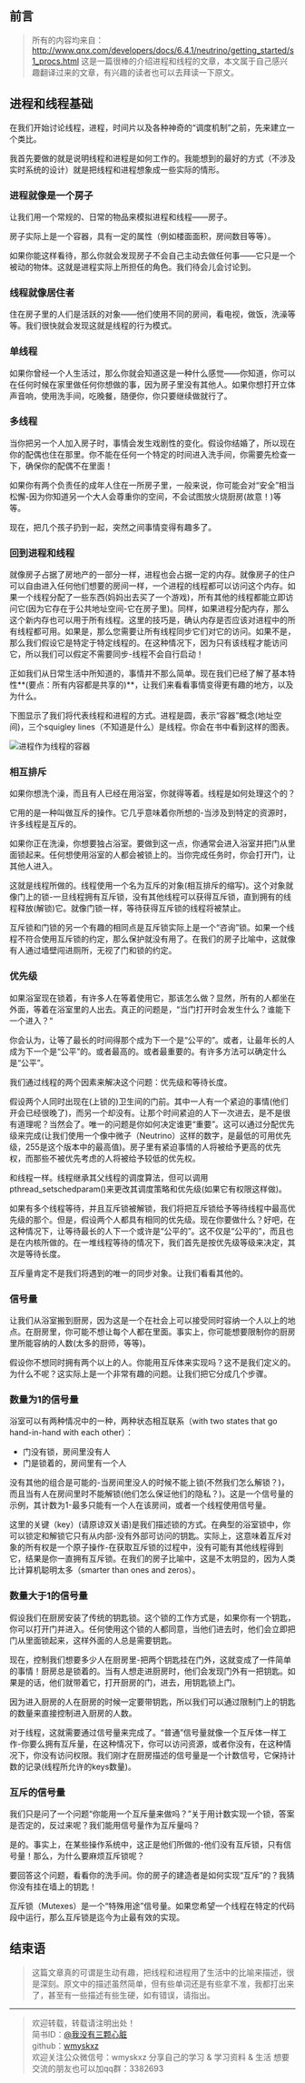 ## 前言

> 所有的内容均来自：http://www.qnx.com/developers/docs/6.4.1/neutrino/getting_started/s1_procs.html
> 这是一篇很棒的介绍进程和线程的文章，本文属于自己感兴趣翻译过来的文章，有兴趣的读者也可以去拜读一下原文。

## 进程和线程基础

在我们开始讨论线程，进程，时间片以及各种神奇的“调度机制”之前，先来建立一个类比。

我首先要做的就是说明线程和进程是如何工作的。我能想到的最好的方式（不涉及实时系统的设计）就是把线程和进程想象成一些实际的情形。

### 进程就像是一个房子

让我们用一个常规的、日常的物品来模拟进程和线程——房子。

房子实际上是一个容器，具有一定的属性（例如楼面面积，房间数目等等）。

如果你能这样看待，那么你就会发现房子不会自己主动去做任何事——它只是一个被动的物体。这就是进程实际上所担任的角色。我们待会儿会讨论到。

### 线程就像居住者

住在房子里的人们是活跃的对象——他们使用不同的房间，看电视，做饭，洗澡等等。我们很快就会发现这就是线程的行为模式。

### 单线程

如果你曾经一个人生活过，那么你就会知道这是一种什么感觉——你知道，你可以在任何时候在家里做任何你想做的事，因为房子里没有其他人。如果你想打开立体声音响，使用洗手间，吃晚餐，随便你，你只要继续做就行了。

### 多线程

当你把另一个人加入房子时，事情会发生戏剧性的变化。假设你结婚了，所以现在你的配偶也住在那里。你不能在任何一个特定的时间进入洗手间，你需要先检查一下，确保你的配偶不在里面！

如果你有两个负责任的成年人住在一所房子里，一般来说，你可能会对“安全”相当松懈-因为你知道另一个大人会尊重你的空间，不会试图放火烧厨房(故意！)等等。

现在，把几个孩子扔到一起，突然之间事情变得有趣多了。

### 回到进程和线程

就像房子占据了房地产的一部分一样，进程也会占据一定的内存。就像房子的住户可以自由进入任何他们想要的房间一样，一个进程的线程都可以访问这个内存。如果一个线程分配了一些东西(妈妈出去买了一个游戏)，所有其他的线程都能立即访问它(因为它存在于公共地址空间-它在房子里)。同样，如果进程分配内存，那么这个新内存也可以用于所有线程。这里的技巧是，确认内存是否应该对进程中的所有线程都可用。如果是，那么您需要让所有线程同步它们对它的访问。如果不是，那么我们假设它是特定于特定线程的。在这种情况下，因为只有该线程才能访问它，所以我们可以假定不需要同步-线程不会自行启动！

正如我们从日常生活中所知道的，事情并不那么简单。现在我们已经了解了基本特性**(要点：所有内容都是共享的)**，让我们来看看事情变得更有趣的地方，以及为什么。

下图显示了我们将代表线程和进程的方式。进程是圆，表示“容器”概念(地址空间)，三个squigley lines（不知道是什么）是线程。你会在书中看到这样的图表。

![进程作为线程的容器](http://upload-images.jianshu.io/upload_images/7896890-c4419fabb9eb4d83.png?imageMogr2/auto-orient/strip%7CimageView2/2/w/1240)

### 相互排斥

如果你想洗个澡，而且有人已经在用浴室，你就得等着。线程是如何处理这个的？

它用的是一种叫做互斥的操作。它几乎意味着你所想的-当涉及到特定的资源时，许多线程是互斥的。

如果你正在洗澡，你想要独占浴室。要做到这一点，你通常会进入浴室并把门从里面锁起来。任何想使用浴室的人都会被锁上的。当你完成任务时，你会打开门，让其他人进入。

这就是线程所做的。线程使用一个名为互斥的对象(相互排斥的缩写)。这个对象就像门上的锁-一旦线程拥有互斥锁，没有其他线程可以获得互斥锁，直到拥有的线程释放(解锁)它。就像门锁一样，等待获得互斥锁的线程将被禁止。

互斥锁和门锁的另一个有趣的相同点是互斥锁实际上是一个“咨询”锁。如果一个线程不符合使用互斥锁的约定，那么保护就没有用了。在我们的房子比喻中，这就像有人通过墙壁闯进厕所，无视了门和锁的约定。

### 优先级

如果浴室现在锁着，有许多人在等着使用它，那该怎么做？显然，所有的人都坐在外面，等着在浴室里的人出去。真正的问题是，“当门打开时会发生什么？谁能下一个进入？“

你会认为，让等了最长的时间得那个成为下一个是“公平的”。或者，让最年长的人成为下一个是“公平”的。或者最高的。或者最重要的。有许多方法可以确定什么是“公平”。 

我们通过线程的两个因素来解决这个问题：优先级和等待长度。 

假设两个人同时出现在(上锁的)卫生间的门前。其中一人有一个紧迫的事情(他们开会已经很晚了)，而另一个却没有。让那个时间紧迫的人下一次进去，是不是很有道理呢？当然会了。唯一的问题是你如何决定谁更“重要”。这可以通过分配优先级来完成(让我们使用一个像中微子（Neutrino）这样的数字，是最低的可用优先级，255是这个版本中的最高值)。房子里有紧迫事情的人将被给予更高的优先权，而那些不被优先考虑的人将被给予较低的优先权。 

和线程一样。线程继承其父线程的调度算法，但可以调用pthread_setschedparam()来更改其调度策略和优先级(如果它有权限这样做)。

如果有多个线程等待，并且互斥锁被解锁，我们将把互斥锁给予等待线程中最高优先级的那个。但是，假设两个人都具有相同的优先级。现在你要做什么？好吧，在这种情况下，让等待最长的人下一个或许是“公平的”。这不仅是“公平的”，而且也是在内核所做的。在一堆线程等待的情况下，我们首先是按优先级等级来决定，其次是等待长度。 

互斥量肯定不是我们将遇到的唯一的同步对象。让我们看看其他的。

### 信号量

让我们从浴室搬到厨房，因为这是一个在社会上可以接受同时容纳一个人以上的地点。在厨房里，你可能不想让每个人都在里面。事实上，你可能想要限制你的厨房里所能容纳的人数(太多的厨师，等等)。

假设你不想同时拥有两个以上的人。你能用互斥体来实现吗？这不是我们定义的。为什么不呢？这实际上是一个非常有趣的问题。让我们把它分成几个步骤。

### 数量为1的信号量

浴室可以有两种情况中的一种，两种状态相互联系（with two states that go hand-in-hand with each other）：

- 门没有锁，房间里没有人
- 门是锁着的，房间里有一个人

没有其他的组合是可能的-当房间里没人的时候不能上锁(不然我们怎么解锁？)，而且当有人在房间里时不能解锁(他们怎么保证他们的隐私？)。这是一个信号量的示例，其计数为1-最多只能有一个人在该房间，或者一个线程使用信号量。

这里的关键（key）(请原谅双关语)是我们描述锁的方式。在典型的浴室锁中，你可以锁定和解锁它只有从内部-没有外部可访问的钥匙。实际上，这意味着互斥对象的所有权是一个原子操作-在获取互斥锁的过程中，没有可能有其他线程得到它，结果是你一直拥有互斥锁。在我们的房子比喻中，这是不太明显的，因为人类比计算机聪明太多（smarter than ones and zeros）。

### 数量大于1的信号量

假设我们在厨房安装了传统的钥匙锁。这个锁的工作方式是，如果你有一个钥匙，你可以打开门并进入。任何使用这个锁的人都同意，当他们进去时，他们会立即把门从里面锁起来，这样外面的人总是需要钥匙。

现在，控制我们想要多少人在厨房里-把两个钥匙挂在门外，这就变成了一件简单的事情！厨房总是锁着的。当有人想走进厨房时，他们会发现门外有一把钥匙。如果是的话，他们就带着它，打开厨房的门，进去，用钥匙锁上门。

因为进入厨房的人在厨房的时候一定要带钥匙，所以我们可以通过限制门上的钥匙的数量来直接控制进入厨房的人数。

对于线程，这就需要通过信号量来完成了。“普通”信号量就像一个互斥体一样工作-你要么拥有互斥量，在这种情况下，你可以访问资源，或者你没有，在这种情况下，你没有访问权限。我们刚才在厨房描述的信号量是一个计数信号，它保持计数的记录(线程所允许的keys数量)。

### 互斥的信号量

我们只是问了一个问题“你能用一个互斥量来做吗？”关于用计数实现一个锁，答案是否定的，反过来呢？我们能用信号量作为互斥量吗？

是的。事实上，在某些操作系统中，这正是他们所做的-他们没有互斥锁，只有信号量！那么，为什么要麻烦互斥锁呢？

要回答这个问题，看看你的洗手间。你的房子的建造者是如何实现“互斥”的？我猜你没有挂在墙上的钥匙！

互斥锁（Mutexes）是一个“特殊用途”信号量。如果您希望一个线程在特定的代码段中运行，那么互斥锁是迄今为止最有效的实现。

## 结束语

> 这篇文章真的可谓是生动有趣，把线程和进程用了生活中的比喻来描述，很是深刻。原文中的描述虽然简单，但有些单词还是有些拿不准，我都打出来了，甚至有一些描述有些生硬，如有错误，请指出。

---

> 欢迎转载，转载请注明出处！   
> 简书ID：[@我没有三颗心脏](https://www.jianshu.com/u/a40d61a49221)  
> github：[wmyskxz](https://github.com/wmyskxz/)  
> 欢迎关注公众微信号：wmyskxz
> 分享自己的学习 & 学习资料 & 生活
> 想要交流的朋友也可以加qq群：3382693


